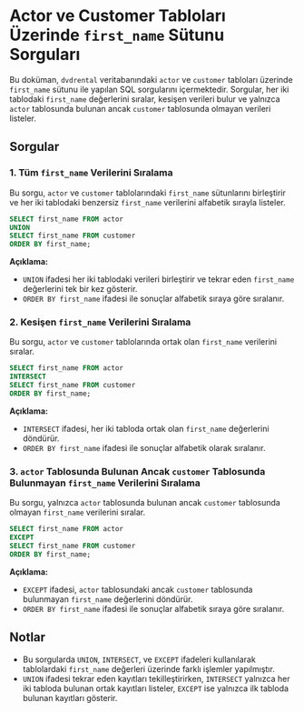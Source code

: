 # Actor ve Customer Tabloları Üzerinde `first_name` Sütunu Sorguları

Bu doküman, `dvdrental` veritabanındaki `actor` ve `customer` tabloları üzerinde `first_name` sütunu ile yapılan SQL sorgularını içermektedir. Sorgular, her iki tablodaki `first_name` değerlerini sıralar, kesişen verileri bulur ve yalnızca `actor` tablosunda bulunan ancak `customer` tablosunda olmayan verileri listeler.

## Sorgular

### 1. Tüm `first_name` Verilerini Sıralama

Bu sorgu, `actor` ve `customer` tablolarındaki `first_name` sütunlarını birleştirir ve her iki tablodaki benzersiz `first_name` verilerini alfabetik sırayla listeler.

```sql
SELECT first_name FROM actor
UNION
SELECT first_name FROM customer
ORDER BY first_name;
```

**Açıklama:**
- `UNION` ifadesi her iki tablodaki verileri birleştirir ve tekrar eden `first_name` değerlerini tek bir kez gösterir.
- `ORDER BY first_name` ifadesi ile sonuçlar alfabetik sıraya göre sıralanır.

### 2. Kesişen `first_name` Verilerini Sıralama

Bu sorgu, `actor` ve `customer` tablolarında ortak olan `first_name` verilerini sıralar.

```sql
SELECT first_name FROM actor
INTERSECT
SELECT first_name FROM customer
ORDER BY first_name;
```

**Açıklama:**
- `INTERSECT` ifadesi, her iki tabloda ortak olan `first_name` değerlerini döndürür.
- `ORDER BY first_name` ifadesi ile sonuçlar alfabetik olarak sıralanır.

### 3. `actor` Tablosunda Bulunan Ancak `customer` Tablosunda Bulunmayan `first_name` Verilerini Sıralama

Bu sorgu, yalnızca `actor` tablosunda bulunan ancak `customer` tablosunda olmayan `first_name` verilerini sıralar.

```sql
SELECT first_name FROM actor
EXCEPT
SELECT first_name FROM customer
ORDER BY first_name;
```

**Açıklama:**
- `EXCEPT` ifadesi, `actor` tablosundaki ancak `customer` tablosunda bulunmayan `first_name` değerlerini döndürür.
- `ORDER BY first_name` ifadesi ile sonuçlar alfabetik sıraya göre sıralanır.

## Notlar

- Bu sorgularda `UNION`, `INTERSECT`, ve `EXCEPT` ifadeleri kullanılarak tablolardaki `first_name` değerleri üzerinde farklı işlemler yapılmıştır.
- `UNION` ifadesi tekrar eden kayıtları tekilleştirirken, `INTERSECT` yalnızca her iki tabloda bulunan ortak kayıtları listeler, `EXCEPT` ise yalnızca ilk tabloda bulunan kayıtları gösterir.

